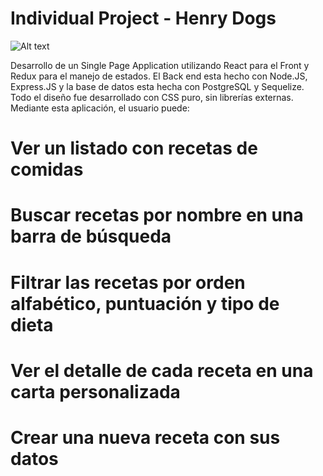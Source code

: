 # Individual Project - Henry Dogs

<img src="https://seeklogo.com/images/B/black-dog-circle-logo-7032FEC424-seeklogo.com.png" alt="Alt text" title="Optional title">

Desarrollo de un Single Page Application utilizando React para el Front y Redux para el manejo de estados. El Back end esta hecho con Node.JS, Express.JS y la base de datos esta hecha con PostgreSQL y Sequelize. Todo el diseño fue desarrollado con CSS puro, sin librerías externas. Mediante esta aplicación, el usuario puede:

# Ver un listado con recetas de comidas

# Buscar recetas por nombre en una barra de búsqueda

# Filtrar las recetas por orden alfabético, puntuación y tipo de dieta

# Ver el detalle de cada receta en una carta personalizada

# Crear una nueva receta con sus datos


